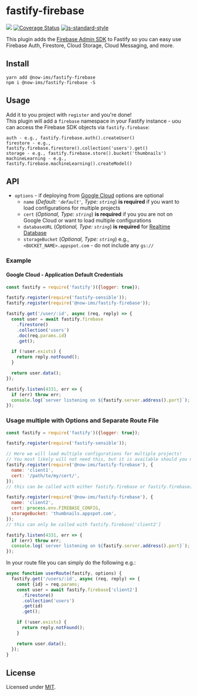 # fastify-firebase

![](https://github.com/now-ims/fastify-firebase/workflows/ci/badge.svg)
[![Coverage Status](https://coveralls.io/repos/github/now-ims/fastify-firebase/badge.svg?branch=master)](https://coveralls.io/github/now-ims/fastify-firebase?branch=master)
[![js-standard-style](https://img.shields.io/badge/code%20style-standard-brightgreen.svg?style=flat)](http://standardjs.com/)

This plugin adds the [Firebase Admin SDK](https://firebase.google.com/docs/admin/setup) to Fastify so you can easy use Firebase Auth, Firestore, Cloud Storage, Cloud Messaging, and more.

## Install

```
yarn add @now-ims/fastify-firebase
npm i @now-ims/fastify-firebase -S
```

## Usage

Add it to you project with `register` and you're done!  
This plugin will add a `firebase` namespace in your Fastify instance - uou can access the Firebase SDK objects via `fastify.firebase`:

```
auth - e.g., fastify.firebase.auth().createUser()
firestore - e.g., fastify.firebase.firestore().collection('users').get()
storage - e.g., fastify.firebase.store().bucket('thumbnails')
machineLearning - e.g., fastify.firebase.machineLearning().createModel()
```

## API

- `options` - if deploying from [Google Cloud](https://cloud.google.com) options are optional
  - `name` (_Default: `'default'`, Type: `string`_) **is required** if you want to load configurations for multiple projects
  - `cert` (_Optional, Type: `string`_) **is required** if you you are not on Google Cloud or want to load multiple configurations
  - `databaseURL` (_Optional, Type: `string`_) **is required** for [Realtime Database](https://firebase.google.com/docs/database/admin/start)
  - `storageBucket` (_Optional, Type: `string`_) e.g., `<BUCKET_NAME>.appspot.com` - do not include any `gs://`

### Example

#### Google Cloud - Application Default Credentials

```js
const fastify = require('fastify')({logger: true});

fastify.register(require('fastify-sensible'));
fastify.register(require('@now-ims/fastify-firebase'));

fastify.get('/user/:id', async (req, reply) => {
  const user = await fastify.firebase
    .firestore()
    .collection('users')
    .doc(req.params.id)
    .get();

  if (!user.exists) {
    return reply.notFound();
  }

  return user.data();
});

fastify.listen(4331, err => {
  if (err) throw err;
  console.log(`server listening on ${fastify.server.address().port}`);
});
```

### Usage multiple with Options and Separate Route File

```js
const fastify = require('fastify')({logger: true});

fastify.register(require('fastify-sensible'));

// Here we will load multiple configurations for multiple projects!
// You most likely will not need this, but it is available should you need it.
fastify.register(require('@now-ims/fastify-firebase'), {
  name: 'client1',
  cert: '/path/to/my/cert/',
});
// this can be called with either fastify.firebase or fastify.firebase['client1']

fastify.register(require('@now-ims/fastify-firebase'), {
  name: 'client2',
  cert: process.env.FIREBASE_CONFIG,
  storageBucket: 'thumbnails.appspot.com',
});
// this can only be called with fastify.firebase['client2']

fastify.listen(4331, err => {
  if (err) throw err;
  console.log(`server listening on ${fastify.server.address().port}`);
});
```

In your route file you can simply do the following e.g.:

```js
async function userRoute(fastify, options) {
  fastify.get('/users/:id', async (req, reply) => {
    const {id} = req.params;
    const user = await fastify.firebase['client2']
      .firestore()
      .collection('users')
      .get(id)
      .get();

    if (!user.exists) {
      return reply.notFound();
    }

    return user.data();
  });
}
```

## License

Licensed under [MIT](./LICENSE).
